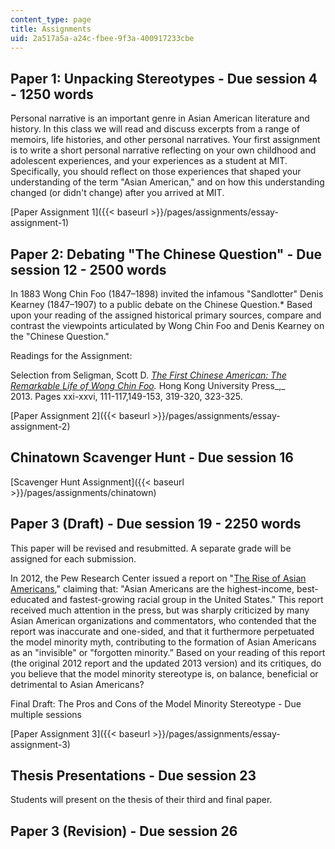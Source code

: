 ```yaml
---
content_type: page
title: Assignments
uid: 2a517a5a-a24c-fbee-9f3a-400917233cbe
---
```


Paper 1: Unpacking Stereotypes - Due session 4 - 1250 words
-----------------------------------------------------------

Personal narrative is an important genre in Asian American literature and history. In this class we will read and discuss excerpts from a range of memoirs, life histories, and other personal narratives. Your first assignment is to write a short personal narrative reflecting on your own childhood and adolescent experiences, and your experiences as a student at MIT. Specifically, you should reflect on those experiences that shaped your understanding of the term "Asian American," and on how this understanding changed (or didn't change) after you arrived at MIT.

[Paper Assignment 1]({{< baseurl >}}/pages/assignments/essay-assignment-1)

Paper 2: Debating "The Chinese Question" - Due session 12 - 2500 words
----------------------------------------------------------------------

In 1883 Wong Chin Foo (1847–1898) invited the infamous "Sandlotter" Denis Kearney (1847–1907) to a public debate on the Chinese Question.\* Based upon your reading of the assigned historical primary sources, compare and contrast the viewpoints articulated by Wong Chin Foo and Denis Kearney on the "Chinese Question."

Readings for the Assignment:

Selection from Seligman, Scott D. _[The First Chinese American: The Remarkable Life of Wong Chin Foo](http://www.amazon.com/The-First-Chinese-American-Remarkable/dp/9888139908)._ Hong Kong University Press_,_ 2013. Pages xxi-xxvi, 111-117,149-153, 319-320, 323-325.

[Paper Assignment 2]({{< baseurl >}}/pages/assignments/essay-assignment-2)

Chinatown Scavenger Hunt - Due session 16
-----------------------------------------

[Scavenger Hunt Assignment]({{< baseurl >}}/pages/assignments/chinatown)

Paper 3 (Draft) - Due session 19 - 2250 words
---------------------------------------------

This paper will be revised and resubmitted. A separate grade will be assigned for each submission.

In 2012, the Pew Research Center issued a report on "[The Rise of Asian Americans](http://www.pewsocialtrends.org/2012/06/19/the-rise-of-asian-americans/)," claiming that: "Asian Americans are the highest-income, best-educated and fastest-growing racial group in the United States." This report received much attention in the press, but was sharply criticized by many Asian American organizations and commentators, who contended that the report was inaccurate and one-sided, and that it furthermore perpetuated the model minority myth, contributing to the formation of Asian Americans as an "invisible" or "forgotten minority.” Based on your reading of this report (the original 2012 report and the updated 2013 version) and its critiques, do you believe that the model minority stereotype is, on balance, beneficial or detrimental to Asian Americans?

Final Draft: The Pros and Cons of the Model Minority Stereotype - Due multiple sessions

[Paper Assignment 3]({{< baseurl >}}/pages/assignments/essay-assignment-3)

Thesis Presentations - Due session 23
-------------------------------------

Students will present on the thesis of their third and final paper.

Paper 3 (Revision) - Due session 26
-----------------------------------